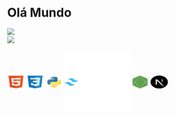 # Olá Mundo
 <div>
  <a href="https://github.com/Yyax13">
  <img src="https://github-readme-stats.vercel.app/api?username=Yyax13&theme=synthwave&show_icons=true&hide_border=true&count_private=true">
  </a>
</div>
<div><a href="https://github.com/Yyax13?tab=repositories">
 <img src="https://github-readme-stats.vercel.app/api/top-langs/?username=Yyax13&theme=synthwave&show_icons=true&hide_border=true&layout=compact">
</a></div>
<div style="display: inline_block"><br>
  <img align="center" alt="Rafa-HTML" height="30" width="40" src="https://raw.githubusercontent.com/devicons/devicon/master/icons/html5/html5-original.svg">
  <img align="center" alt="Rafa-CSS" height="30" width="40" src="https://raw.githubusercontent.com/devicons/devicon/master/icons/css3/css3-original.svg">
  <img align="center" alt="Rafa-Python" height="30" width="40" src="https://raw.githubusercontent.com/devicons/devicon/master/icons/python/python-original.svg">
  <img align="center" alt="tailwind" height="140" width="150" src="https://raw.githubusercontent.com/devicons/devicon/master/icons/tailwindcss/tailwindcss-original-wordmark.svg">
  <img align="center" alt="node" height="30" width="40" src="https://raw.githubusercontent.com/devicons/devicon/master/icons/nodejs/nodejs-plain.svg">
  <img align="center" alt="node" height="30" width="40" src="https://raw.githubusercontent.com/devicons/devicon/master/icons/nextjs/nextjs-original.svg">
</div>
